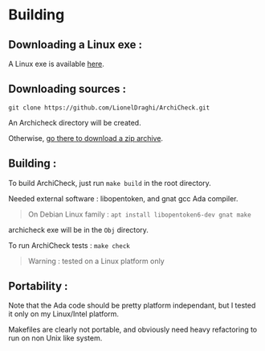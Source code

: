 Building 
========

Downloading a Linux exe :
-------------------------

A Linux exe is available [here](download.md).

Downloading sources :
---------------------

  `git clone https://github.com/LionelDraghi/ArchiCheck.git`

  An Archicheck directory will be created.

  Otherwise, [go there to download a zip archive](https://github.com/LionelDraghi/ArchiCheck/archive/master.zip). 

Building :
----------

  To build ArchiCheck, just run `make build` in the root directory.

  Needed external software : libopentoken, and gnat gcc Ada compiler. 
  
  > On Debian Linux family : `apt install libopentoken6-dev gnat make`

  archicheck exe will be in the `Obj` directory.

  To run ArchiCheck tests : `make check`
  > Warning : tested on a Linux platform only
  
Portability :
-------------

  Note that the Ada code should be pretty platform independant, but I tested it only on my Linux/Intel platform.
  
  Makefiles are clearly not portable, and obviously need heavy refactoring to run on non Unix like system. 




